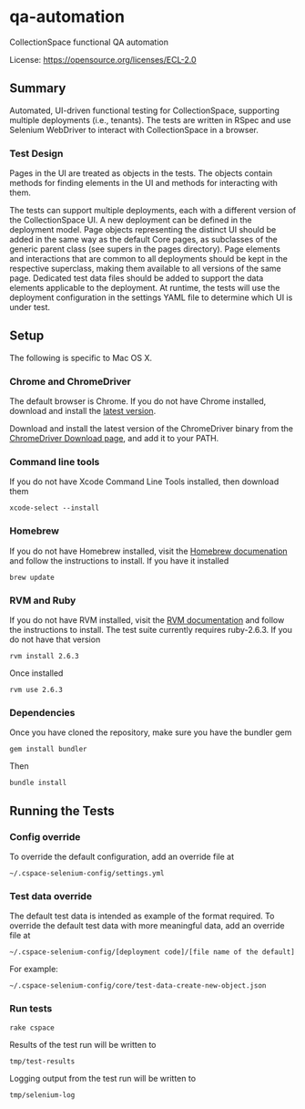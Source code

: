 # qa-automation
CollectionSpace functional QA automation

License: https://opensource.org/licenses/ECL-2.0

## Summary

Automated, UI-driven functional testing for CollectionSpace, supporting multiple deployments (i.e., tenants). The tests are written in RSpec and use Selenium WebDriver to interact with CollectionSpace in a browser.

### Test Design

Pages in the UI are treated as objects in the tests. The objects contain methods for finding elements in the UI and methods for interacting with them.

The tests can support multiple deployments, each with a different version of the CollectionSpace UI. A new deployment can be defined in the deployment model. Page objects representing the distinct UI should be added in the same way as the default Core pages, as subclasses of the generic parent class (see supers in the pages directory). Page elements and interactions that are common to all deployments should be kept in the respective superclass, making them available to all versions of the same page. Dedicated test data files should be added to support the data elements applicable to the deployment. At runtime, the tests will use the deployment configuration in the settings YAML file to determine which UI is under test.

## Setup

The following is specific to Mac OS X.

### Chrome and ChromeDriver
The default browser is Chrome. If you do not have Chrome installed, download and install the [latest version](https://www.google.com/chrome/browser/desktop/index.html).

Download and install the latest version of the ChromeDriver binary from the [ChromeDriver Download page](https://sites.google.com/a/chromium.org/chromedriver/downloads), and add it to your PATH.

### Command line tools

If you do not have Xcode Command Line Tools installed, then download them
```
xcode-select --install
```

### Homebrew

If you do not have Homebrew installed, visit the [Homebrew documenation](https://brew.sh/) and follow the instructions to install. If you have it installed
```
brew update
```

### RVM and Ruby

If you do not have RVM installed, visit the [RVM documentation](https://rvm.io/) and follow the instructions to install. The test suite currently requires ruby-2.6.3.  If you do not have that version
```
rvm install 2.6.3
```
Once installed
```
rvm use 2.6.3
```

### Dependencies

Once you have cloned the repository, make sure you have the bundler gem
```
gem install bundler
```
Then
```
bundle install
```

## Running the Tests

### Config override
To override the default configuration, add an override file at
```
~/.cspace-selenium-config/settings.yml
```

### Test data override
The default test data is intended as example of the format required. To override the default test data with more meaningful data, add an override file at
```
~/.cspace-selenium-config/[deployment code]/[file name of the default]
```
For example:
```
~/.cspace-selenium-config/core/test-data-create-new-object.json
```

### Run tests
```
rake cspace
```

Results of the test run will be written to
```
tmp/test-results
```
Logging output from the test run will be written to
```
tmp/selenium-log
```
